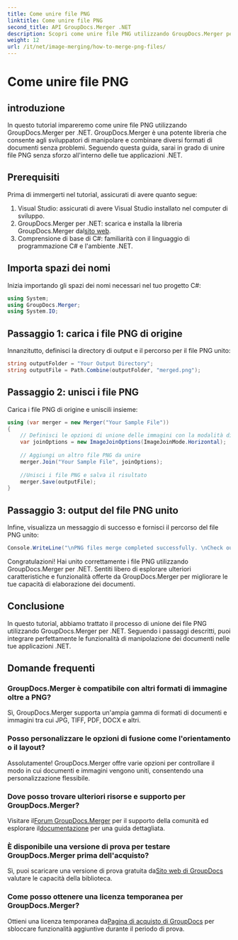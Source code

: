 ```yaml
---
title: Come unire file PNG
linktitle: Come unire file PNG
second_title: API GroupDocs.Merger .NET
description: Scopri come unire file PNG utilizzando GroupDocs.Merger per .NET. Guida dettagliata per un'integrazione perfetta nelle tue applicazioni .NET.
weight: 12
url: /it/net/image-merging/how-to-merge-png-files/
---
```


# Come unire file PNG

## introduzione
In questo tutorial impareremo come unire file PNG utilizzando GroupDocs.Merger per .NET. GroupDocs.Merger è una potente libreria che consente agli sviluppatori di manipolare e combinare diversi formati di documenti senza problemi. Seguendo questa guida, sarai in grado di unire file PNG senza sforzo all'interno delle tue applicazioni .NET.
## Prerequisiti
Prima di immergerti nel tutorial, assicurati di avere quanto segue:
1. Visual Studio: assicurati di avere Visual Studio installato nel computer di sviluppo.
2.  GroupDocs.Merger per .NET: scarica e installa la libreria GroupDocs.Merger dal[sito web](https://releases.groupdocs.com/merger/net/).
3. Comprensione di base di C#: familiarità con il linguaggio di programmazione C# e l'ambiente .NET.

## Importa spazi dei nomi
Inizia importando gli spazi dei nomi necessari nel tuo progetto C#:
```csharp
using System; 
using GroupDocs.Merger;
using System.IO;
```
## Passaggio 1: carica i file PNG di origine
Innanzitutto, definisci la directory di output e il percorso per il file PNG unito:
```csharp
string outputFolder = "Your Output Directory";
string outputFile = Path.Combine(outputFolder, "merged.png");
```
## Passaggio 2: unisci i file PNG
Carica i file PNG di origine e uniscili insieme:
```csharp
using (var merger = new Merger("Your Sample File"))
{
    // Definisci le opzioni di unione delle immagini con la modalità di unione orizzontale
    var joinOptions = new ImageJoinOptions(ImageJoinMode.Horizontal);
    
    // Aggiungi un altro file PNG da unire
    merger.Join("Your Sample File", joinOptions);
    
    //Unisci i file PNG e salva il risultato
    merger.Save(outputFile);
}
```
## Passaggio 3: output del file PNG unito
Infine, visualizza un messaggio di successo e fornisci il percorso del file PNG unito:
```csharp
Console.WriteLine("\nPNG files merge completed successfully. \nCheck output in {0}", outputFolder);
```
Congratulazioni! Hai unito correttamente i file PNG utilizzando GroupDocs.Merger per .NET. Sentiti libero di esplorare ulteriori caratteristiche e funzionalità offerte da GroupDocs.Merger per migliorare le tue capacità di elaborazione dei documenti.


## Conclusione
In questo tutorial, abbiamo trattato il processo di unione dei file PNG utilizzando GroupDocs.Merger per .NET. Seguendo i passaggi descritti, puoi integrare perfettamente le funzionalità di manipolazione dei documenti nelle tue applicazioni .NET.
## Domande frequenti
### GroupDocs.Merger è compatibile con altri formati di immagine oltre a PNG?
Sì, GroupDocs.Merger supporta un'ampia gamma di formati di documenti e immagini tra cui JPG, TIFF, PDF, DOCX e altri.
### Posso personalizzare le opzioni di fusione come l'orientamento o il layout?
Assolutamente! GroupDocs.Merger offre varie opzioni per controllare il modo in cui documenti e immagini vengono uniti, consentendo una personalizzazione flessibile.
### Dove posso trovare ulteriori risorse e supporto per GroupDocs.Merger?
 Visitare il[Forum GroupDocs.Merger](https://forum.groupdocs.com/c/merger/32) per il supporto della comunità ed esplorare il[documentazione](https://tutorials.groupdocs.com/merger/net/) per una guida dettagliata.
### È disponibile una versione di prova per testare GroupDocs.Merger prima dell'acquisto?
 Sì, puoi scaricare una versione di prova gratuita da[Sito web di GroupDocs](https://releases.groupdocs.com/) valutare le capacità della biblioteca.
### Come posso ottenere una licenza temporanea per GroupDocs.Merger?
 Ottieni una licenza temporanea da[Pagina di acquisto di GroupDocs](https://purchase.groupdocs.com/temporary-license/) per sbloccare funzionalità aggiuntive durante il periodo di prova.